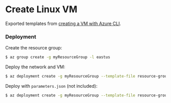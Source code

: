# Create Linux VM

Exported templates from [creating a VM with Azure CLI](https://docs.microsoft.com/en-gb/azure/virtual-machines/linux/quick-create-cli).

### Deployment

Create the resource group:

```bash
$ az group create -g myResourceGroup -l eastus
```

Deploy the network and VM:

```bash
$ az deployment create -g myResourceGroup --template-file resource-group-template-with-parameters.json
```

Deploy with `parameters.json` (not included):

```bash
$ az deployment create -g myResourceGroup --template-file resource-group-template.json --parameter-file
```
